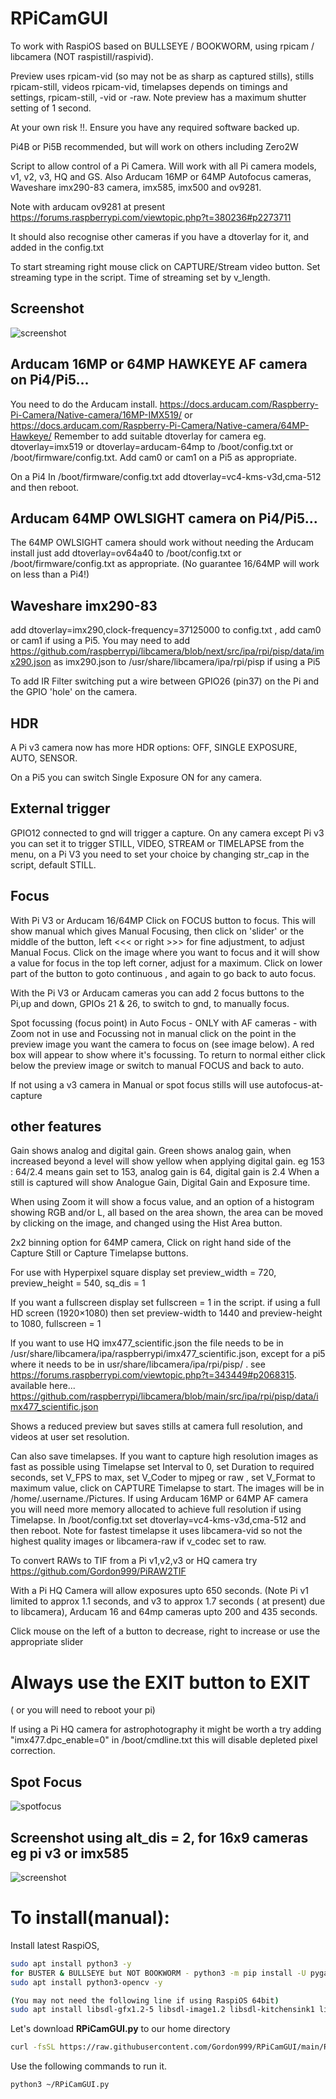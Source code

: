 # RPiCamGUI

To work with RaspiOS based on BULLSEYE / BOOKWORM, using rpicam / libcamera (NOT raspistill/raspivid).

Preview uses rpicam-vid (so may not be as sharp as captured stills), stills rpicam-still, videos rpicam-vid, timelapses depends on timings and settings, rpicam-still, -vid or -raw. Note preview has a maximum shutter setting of 1 second.

At your own risk !!. Ensure you have any required software backed up.

Pi4B or Pi5B recommended, but will work on others including Zero2W

Script to allow control of a Pi Camera. Will work with all Pi camera models, v1, v2, v3, HQ and GS. Also Arducam 16MP or 64MP Autofocus cameras, Waveshare imx290-83 camera, imx585, imx500 and ov9281.

Note with arducam ov9281 at present https://forums.raspberrypi.com/viewtopic.php?t=380236#p2273711

It should also recognise other cameras if you have a dtoverlay for it, and added in the config.txt

To start streaming right mouse click on CAPTURE/Stream video button. Set streaming type in the script. 
Time of streaming set by v_length.

## Screenshot

![screenshot](screenshot.jpg)


## Arducam 16MP or 64MP HAWKEYE AF camera on Pi4/Pi5...

You need to do the Arducam install. https://docs.arducam.com/Raspberry-Pi-Camera/Native-camera/16MP-IMX519/ or https://docs.arducam.com/Raspberry-Pi-Camera/Native-camera/64MP-Hawkeye/ 
Remember to add suitable dtoverlay for camera eg. dtoverlay=imx519 or dtoverlay=arducam-64mp to /boot/config.txt or /boot/firmware/config.txt. Add cam0 or cam1 on a Pi5 as appropriate.

On a Pi4 In /boot/firmware/config.txt add  dtoverlay=vc4-kms-v3d,cma-512 and then reboot.


## Arducam 64MP OWLSIGHT camera on Pi4/Pi5...

The 64MP OWLSIGHT camera should work without needing the Arducam install just add dtoverlay=ov64a40 to /boot/config.txt or /boot/firmware/config.txt as appropriate. (No guarantee 16/64MP will work on less than a Pi4!)

## Waveshare imx290-83
add dtoverlay=imx290,clock-frequency=37125000 to config.txt , add cam0 or cam1 if using a Pi5.
You may need to add https://github.com/raspberrypi/libcamera/blob/next/src/ipa/rpi/pisp/data/imx290.json as imx290.json to /usr/share/libcamera/ipa/rpi/pisp if using a Pi5

To add IR Filter switching put a wire between GPIO26 (pin37) on the Pi and the GPIO 'hole' on the camera.

## HDR
A Pi v3 camera now has more HDR options: OFF, SINGLE EXPOSURE, AUTO, SENSOR.

On a Pi5 you can switch Single Exposure ON for any camera.

## External trigger
GPIO12 connected to gnd will trigger a capture. On any camera except Pi v3 you can set it to trigger STILL, VIDEO, STREAM or TIMELAPSE from the menu, on a Pi V3 you need to set your choice by changing str_cap in the script, default STILL.

## Focus

With Pi V3 or Arducam 16/64MP Click on FOCUS button to focus. This will show manual which gives Manual Focusing, then click on 'slider' or the middle of the button, left <<< or right >>> for fine adjustment, to adjust Manual Focus. Click on the image where you want to focus and it will show a value for focus in the top left corner, adjust for a maximum. Click on lower part of the button to goto continuous , and again to go back to auto focus.

With the Pi V3 or Arducam  cameras you can add 2 focus buttons to the Pi,up and down, GPIOs 21 & 26, to switch to gnd, to manually focus.

Spot focussing (focus point) in Auto Focus - ONLY with AF cameras - with Zoom not in use and Focussing not in manual click on the point in the preview image you want the camera to focus on (see image below). A red box will appear to show where it's focussing. To return to normal either click below the preview image or switch to manual FOCUS and back to auto.

If not using a v3 camera in Manual or spot focus stills will use autofocus-at-capture

## other features

Gain shows analog and digital gain. Green shows analog gain, when increased beyond a level will show yellow when applying digital gain.
eg 153 : 64/2.4 means gain set to 153, analog gain is 64, digital gain is 2.4
When a still is captured will show Analogue Gain, Digital Gain and Exposure time.

When using Zoom it will show a focus value, and an option of a histogram showing RGB and/or L, all based on the area shown, the area can be moved by clicking on the image, and changed using the Hist Area button.

2x2 binning option for 64MP camera, Click on right hand side of the Capture Still or Capture Timelapse buttons. 

For use with Hyperpixel square display set preview_width  = 720, preview_height = 540, sq_dis = 1 

If you want a fullscreen display set fullscreen = 1 in the script. if using a full HD screen (1920×1080) then set preview-width to 1440 and preview-height to 1080, fullscreen = 1

lf you want to use HQ imx477_scientific.json the file needs to be in /usr/share/libcamera/ipa/raspberrypi/imx477_scientific.json, except for a pi5 where it needs to be in usr/share/libcamera/ipa/rpi/pisp/ . see https://forums.raspberrypi.com/viewtopic.php?t=343449#p2068315. available here... https://github.com/raspberrypi/libcamera/blob/main/src/ipa/rpi/pisp/data/imx477_scientific.json

Shows a reduced preview but saves stills at camera full resolution, and videos at user set resolution.

Can also save timelapses. If you want to capture high resolution images as fast as possible using Timelapse set Interval to 0, set Duration to required seconds, set V_FPS to max, set V_Coder to mjpeg or raw , set V_Format to maximum value, click on CAPTURE Timelapse to start. The images will be in /home/.username./Pictures. If using Arducam 16MP or 64MP AF camera you will need more memory allocated to achieve full resolution if using Timelapse. In /boot/config.txt set dtoverlay=vc4-kms-v3d,cma-512 and then reboot. Note for fastest timelapse it uses libcamera-vid so not the highest quality images or libcamera-raw if v_codec set to raw.

To convert RAWs to TIF from a Pi v1,v2,v3 or HQ camera try https://github.com/Gordon999/PiRAW2TIF

With a Pi HQ Camera will allow exposures upto 650 seconds. (Note Pi v1 limited to approx 1.1 seconds, and v3 to approx 1.7 seconds ( at present) due to libcamera), Arducam 16 and 64mp cameras upto 200 and 435 seconds.

Click mouse on the left of a button to decrease, right to increase or use the appropriate slider

 # Always use the EXIT button to EXIT
 ( or you will need to reboot your pi)
 
lf using a Pi HQ camera for astrophotography it might be worth a try adding "imx477.dpc_enable=0" in /boot/cmdline.txt this will disable depleted pixel correction. 

## Spot Focus

![spotfocus](spotfocus.jpg)

## Screenshot using alt_dis = 2, for 16x9 cameras eg pi v3 or imx585

![screenshot](screenshot2.jpg)

# To install(manual):

Install latest RaspiOS,
```bash
sudo apt install python3 -y
for BUSTER & BULLSEYE but NOT BOOKWORM - python3 -m pip install -U pygame --user
sudo apt install python3-opencv -y

(You may not need the following line if using RaspiOS 64bit)
sudo apt install libsdl-gfx1.2-5 libsdl-image1.2 libsdl-kitchensink1 libsdl-mixer1.2 libsdl-sound1.2 libsdl-ttf2.0-0 libsdl1.2debian libsdl2-2.0-0 libsdl2-gfx-1.0-0 libsdl2-image-2.0-0 libsdl2-mixer-2.0-0 libsdl2-ttf-2.0-0 -y

```
Let's download **RPiCamGUI.py** to our home directory

```bash
curl -fsSL https://raw.githubusercontent.com/Gordon999/RPiCamGUI/main/RPiCamGUI.py -o ~/RPiCamGUI.py
```

Use the following commands to run it.
  
```bash
python3 ~/RPiCamGUI.py
```
